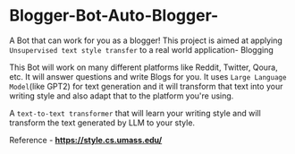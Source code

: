 # Blogger-Bot-Auto-Blogger-
A Bot that can work for you as a blogger! This project is aimed at applying `Unsupervised text style transfer` to a real world application- Blogging

This Bot will work on many different platforms like Reddit, Twitter, Qoura, etc. It will answer questions and write Blogs for you. It uses `Large Language Model`(like GPT2) for text generation and it will transform that text into your writing style and also adapt that to the platform you're using.

A `text-to-text transformer` that will learn your writing style and will transform the text generated by LLM to your style.

Reference - **https://style.cs.umass.edu/**

